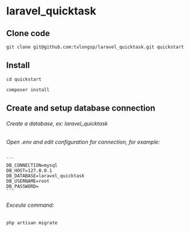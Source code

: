 # laravel_quicktask

## Clone code

    git clone git@github.com:tvlongsp/laravel_quicktask.git quickstart

## Install

    cd quickstart

    composer install

## Create and setup database connection
###### Create a database, ex: laravel_quicktask
###### Open .env and edit configuration for connection, for example:
    ```
    DB_CONNECTION=mysql
    DB_HOST=127.0.0.1
    DB_DATABASE=laravel_quicktask
    DB_USERNAME=root
    DB_PASSWORD=
    ```
###### Exceute command: 

    php artisan migrate
